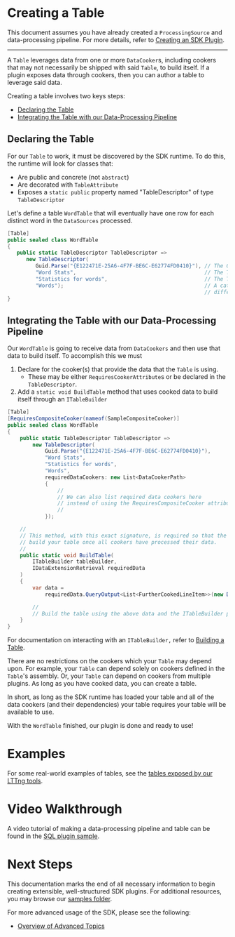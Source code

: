 # Creating a Table

This document assumes you have already created a `ProcessingSource` and data-processing pipeline. For more details, refer to [Creating an SDK Plugin](./Creating-a-pipeline.md).

---

A `Table` leverages data from one or more `DataCooker`s, 
including cookers that may not necessarily be shipped with said `Table`, to build itself. If a plugin 
exposes data through cookers, then you can author a table to leverage said data.

Creating a table involves two keys steps:
* [Declaring the Table](#declaring-the-table)
* [Integrating the Table with our Data-Processing Pipeline](#integrating-the-table-with-our-data-processing-pipeline)

## Declaring the Table

For our `Table` to work, it must be discovered by the SDK runtime. To do this, the runtime will look for classes that:
 - Are public and concrete (not `abstract`)
 - Are decorated with `TableAttribute`
 - Exposes a `static public` property named "TableDescriptor" of type `TableDescriptor`

Let's define a table `WordTable` that will eventually have one row for each distinct word in the `DataSources` processed.

```cs
[Table]                      
public sealed class WordTable
{
   public static TableDescriptor TableDescriptor => 
      new TableDescriptor(
         Guid.Parse("{E122471E-25A6-4F7F-BE6C-E62774FD0410}"), // The GUID must be unique across all tables
         "Word Stats",                                         // The Table must have a name
         "Statistics for words",                               // The Table must have a description
         "Words");                                             // A category is optional. It useful for grouping 
                                                               // different types of tables in the SDK Driver's UI.
}
```

## Integrating the Table with our Data-Processing Pipeline

Our `WordTable` is going to receive data from `DataCookers` and then use that data to build itself. To accomplish this we must
1) Declare for the cooker(s) that provide the data that the `Table` is using.
    - These may be either `RequiresCookerAttribute`s or be declared in the `TableDescriptor`.
2) Add a `static void BuildTable` method that uses cooked data to build itself through an `ITableBuilder`

```cs
[Table]
[RequiresCompositeCooker(nameof(SampleCompositeCooker)]
public sealed class WordTable
{
    public static TableDescriptor TableDescriptor => 
        new TableDescriptor(
            Guid.Parse("{E122471E-25A6-4F7F-BE6C-E62774FD0410}"),
            "Word Stats",
            "Statistics for words",
            "Words",
            requiredDataCookers: new List<DataCookerPath>
            {
                //
                // We can also list required data cookers here
                // instead of using the RequiresCompositeCooker attribute above
                //
            });

    //
    // This method, with this exact signature, is required so that the runtime can 
    // build your table once all cookers have processed their data.
    //
    public static void BuildTable(
        ITableBuilder tableBuilder,
        IDataExtensionRetrieval requiredData
    )
    {
        var data = 
            requiredData.QueryOutput<List<FurtherCookedLineItem>>(new DataOutputPath(SampleCompositeCooker.DataCookerPath, nameof(SampleSourceCooker.FurtherCookedLineItems)));

        //
        // Build the table using the above data and the ITableBuilder parameter
    }
}
```

For documentation on interacting with an `ITableBuilder,` refer to [Building a Table](./Building-a-table.md).

There are no restrictions on the cookers which your `Table` may depend upon. For 
example, your `Table` can depend solely on cookers defined in the `Table`'s assembly. Or, 
your `Table` can depend on cookers from multiple plugins. As long as you have cooked data, you
can create a table.

In short, as long as the SDK runtime has loaded your table and all of the data cookers (and their dependencies) your table requires your table will be available to use.

With the `WordTable` finished, our plugin is done and ready to use!

# Examples

For some real-world examples of tables, see the 
[tables exposed by our LTTng tools](https://github.com/microsoft/Microsoft-Performance-Tools-Linux/tree/develop/LTTngDataExtensions/Tables).

# Video Walkthrough

A video tutorial of making a data-processing pipeline and table can be found in the [SQL plugin sample](../../samples/SqlPlugin).

# Next Steps

This documentation marks the end of all necessary information to begin creating extensible, well-structured 
SDK plugins. For additional resources, you may browse our [samples folder](../../samples).

For more advanced usage of the SDK, please see the following:

- [Overview of Advanced Topics](Advanced/README.md)
